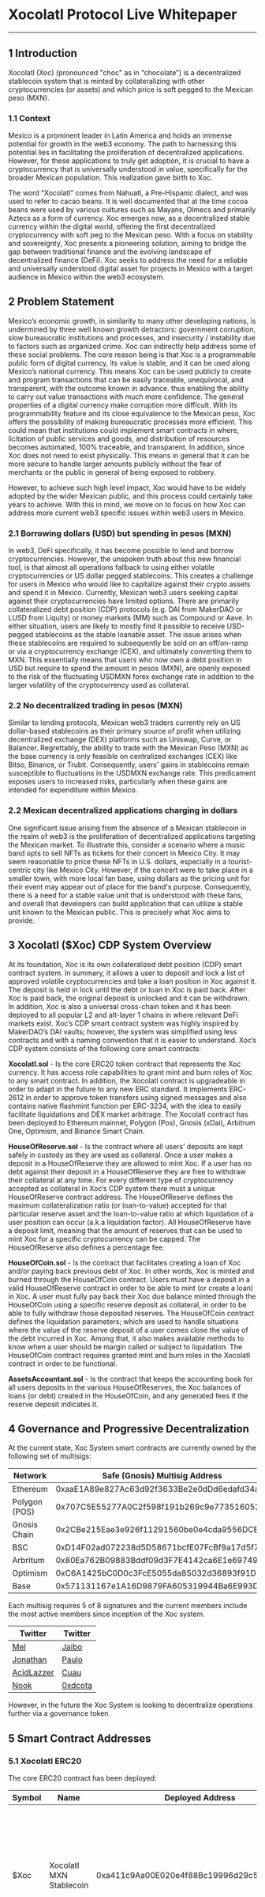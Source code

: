 # Xocolatl Protocol Live Whitepaper

---

## 1 Introduction

Xocolatl (Xoc) (pronounced "choc" as in “chocolate”) is a decentralized stablecoin system that is minted by collateralizing with other cryptocurrencies (or assets) and which price is soft pegged to the Mexican peso (MXN).

### 1.1 Context

<div class="p-h3">

Mexico is a prominent leader in Latin America and holds an immense potential for growth in the web3 economy. The path to harnessing this potential lies in facilitating the proliferation of decentralized applications. However, for these applications to truly get adoption, it is crucial to have a cryptocurrency that is universally understood in value, specifically for the broader Mexican population. This realization gave birth to Xoc.

The word “Xocolatl” comes from Nahuatl, a Pre-Hispanic dialect, and was used to refer to cacao beans. It is well documented that at the time cocoa beans were used by various cultures such as Mayans, Olmecs and primarily Aztecs as a form of currency. Xoc emerges now, as a decentralized stable currency within the digital world, offering the first decentralized cryptocurrency with soft peg to the Mexican peso. With a focus on stability and sovereignty, Xoc presents a pioneering solution, aiming to bridge the gap between traditional finance and the evolving landscape of decentralized finance (DeFi). Xoc seeks to address the need for a reliable and universally understood digital asset for projects in Mexico with a target audience in Mexico within the web3 ecosystem.

</div>

## 2 Problem Statement

Mexico’s economic growth, in similarity to many other developing nations, is undermined by three well known growth detractors: government corruption, slow bureaucratic institutions and processes, and insecurity / instability due to factors such as organized crime. Xoc can indirectly help address some of these social problems. The core reason being is that Xoc is a programmable public form of digital currency, its value is stable, and it can be used along Mexico’s national currency. This means Xoc can be used publicly to create and program transactions that can be easily traceable, unequivocal, and transparent, with the outcome known in advance. thus enabling the ability to carry out value transactions with much more confidence. The general properties of a digital currency make corruption more difficult. With its programmability feature and its close equivalence to the Mexican peso, Xoc offers the possibility of making bureaucratic processes more efficient. This could mean that institutions could implement smart contracts in where, licitation of public services and goods, and distribution of resources becomes automated, 100% traceable, and transparent. In addition, since Xoc does not need to exist physically. This means in general that it can be more secure to handle larger amounts publicly without the fear of merchants or the public in general of being exposed to robbery.

However, to achieve such high level impact, Xoc would have to be widely adopted by the wider Mexican public, and this process could certainly take years to achieve. With this in mind, we move on to focus on how Xoc can address more current web3 specific issues within web3 users in Mexico.

### 2.1 Borrowing dollars (USD) but spending in pesos (MXN)

<div class="p-h3">

In web3, DeFi specifically, it has become possible to lend and borrow cryptocurrencies. However, the unspoken truth about this new financial tool, is that almost all operations fallback to using either volatile cryptocurrencies or US dollar pegged stablecoins. This creates a challenge for users in Mexico who would like to capitalize against their crypto assets and spend it in Mexico. Currently, Mexican web3 users seeking capital against their cryptocurrencies have limited options. There are primarily collateralized debt position (CDP) protocols (e.g. DAI from MakerDAO or LUSD from Liquity) or money markets (MM) such as Compound or Aave. In either situation, users are likely to mostly find it possible to receive USD-pegged stablecoins as the stable loanable asset. The issue arises when these stablecoins are required to subsequently be sold on an off/on-ramp or via a cryptocurrency exchange (CEX), and ultimately converting them to MXN. This essentially means that users who now own a debt position in USD but require to spend the amount in pesos (MXN), are openly exposed to the risk of the fluctuating USDMXN forex exchange rate in addition to the larger volatility of the cryptocurrency used as collateral.

</div>

### 2.2 No decentralized trading in pesos (MXN)

<div class="p-h3">

Similar to lending protocols, Mexican web3 traders currently rely on US dollar-based stablecoins as their primary source of profit when utilizing decentralized exchange (DEX) platforms such as Uniswap, Curve, or Balancer. Regrettably, the ability to trade with the Mexican Peso (MXN) as the base currency is only feasible on centralized exchanges (CEX) like Bitso, Binance, or Trubit. Consequently, users' gains in stablecoins remain susceptible to fluctuations in the USDMXN exchange rate. This predicament exposes users to increased risks, particularly when these gains are intended for expenditure within Mexico.

</div>

### 2.2 Mexican decentralized applications charging in dollars

<div class="p-h3">

One significant issue arising from the absence of a Mexican stablecoin in the realm of web3 is the proliferation of decentralized applications targeting the Mexican market. To illustrate this, consider a scenario where a music band opts to sell NFTs as tickets for their concert in Mexico City. It may seem reasonable to price these NFTs in U.S. dollars, especially in a tourist-centric city like Mexico City. However, if the concert were to take place in a smaller town, with more local fan base, using dollars as the pricing unit for their event may appear out of place for the band's purpose. Consequently, there is a need for a stable value unit that is understood with these fans, and overall that developers can build application that can utilize a stable unit known to the Mexican public. This is precisely what Xoc aims to provide.

</div>

## 3 Xocolatl ($Xoc) CDP System Overview

At its foundation, Xoc is its own collateralized debt position (CDP) smart contract system. In summary, it allows a user to deposit and lock a list of approved volatile cryptocurrencies and take a loan position in Xoc against it. The deposit is held in lock until the debt or loan in Xoc is paid back. After Xoc is paid back, the original deposit is unlocked and it can be withdrawn. In addition, Xoc is also a universal cross-chain token and it has been deployed to all popular L2 and alt-layer 1 chains in where relevant DeFi markets exist. Xoc’s CDP smart contract system was highly inspired by MakerDAO’s DAI vaults; however, the system was simplified using less contracts and with a naming convention that it is easier to understand. Xoc’s CDP system consists of the following core smart contracts:

**Xocolatl.sol** - Is the core ERC20 token contract that represents the Xoc currency. It has access role capabilities to grant mint and burn roles of Xoc to any smart contract. In addition, the Xocolatl contract is upgradeable in order to adapt in the future to any new ERC standard. It implements ERC-2612 in order to approve token transfers using signed messages and also contains native flashmint function per ERC-3234, with the idea to easily facilitate liquidations and DEX market arbitrage. The Xocolatl contract has been deployed to Ethereum mainnet, Polygon (Pos), Gnosis (xDai), Arbitrum One, Optimism, and Binance Smart Chain.

**HouseOfReserve.sol** - Is the contract where all users’ deposits are kept safely in custody as they are used as collateral. Once a user makes a deposit in a HouseOfReserve they are allowed to mint Xoc. If a user has no debt against their deposit in a HouseOfReserve they are free to withdraw their collateral at any time. For every different type of cryptocurrency accepted as collateral in Xoc’s CDP system there must a unique HouseOfReserve contract address. The HouseOfReserve defines the maximum collateralization ratio (or loan-to-value) accepted for that particular reserve asset and the loan-to-value ratio at which liquidation of a user position can occur (a.k.a liquidation factor). All HouseOfReserve have a deposit limit, meaning that the amount of reserves that can be used to mint Xoc for a specific cryptocurrency can be capped. The HouseOfReserve also defines a percentage fee.

**HouseOfCoin.sol** - Is the contract that facilitates creating a loan of Xoc and/or paying back previous debt of Xoc. In other words, Xoc is minted and burned through the HouseOfCoin contract. Users must have a deposit in a valid HouseOfReserve contract in order to be able to mint (or create a loan) in Xoc. A user must fully pay back their Xoc due balance minted through the HouseOfCoin using a specific reserve deposit as collateral, in order to be able to fully withdraw those deposited reserves. The HouseOfCoin contract defines the liquidation parameters; which are used to handle situations where the value of the reserve deposit of a user comes close the value of the debt incurred in Xoc. Among that, it also makes available methods to know when a user should be margin called or subject to liquidation. The HouseOfCoin contract requires granted mint and burn roles in the Xocolatl contract in order to be functional.

**AssetsAccountant.sol** - Is the contract that keeps the accounting book for all users deposits in the various HouseOfReserves, the Xoc balances of loans (or debt) created in the HouseOfCoin, and any generated fees if the reserve deposit indicates it.

## 4 Governance and Progressive Decentralization

At the current state, Xoc System smart contracts are currently owned by the following set of multisigs:

| Network       | Safe (Gnosis) Multisig Address             |
| ------------- | ------------------------------------------ |
| Ethereum      | 0xaaE1A89e827Ac63d92f3633Be2e0dDd6edafd34a |
| Polygon (POS) | 0x707C5E55277A0C2f598f191b269c9e773516052A |
| Gnosis Chain  | 0x2CBe215Eae3e926f11291560be0e4cda9556DCBb |
| BSC           | 0xD14F02ad072238d5D58671bcfE07FcBf9a17d5f7 |
| Arbritum      | 0x80Ea762B09883Bddf09d3F7E4142ca6E1e697490 |
| Optimism      | 0xC6A1425bC0D0c3FcE5055da85032d36893f91D03 |
| Base          | 0x571131167e1A16D9879FA605319944Ba6E993Dd7 |

Each multisig requires 5 of 8 signatures and the current members include the most active members since inception of the Xoc system.

| Twitter                                      | Twitter                                  |
| -------------------------------------------- | ---------------------------------------- |
| [Mel](https://twitter.com/0xAMC)             | [Jaibo](https://twitter.com/iafhurtado)  |
| [Jonathan](https://twitter.com/curto_05)     | [Paulo](https://twitter.com/mexican_btc) |
| [AcidLazzer](https://twitter.com/acidlazzer) | [Cuau](https://twitter.com/0xcuau)       |
| [Nook](https://twitter.com/0xnook)           | [0xdcota](https://twitter.com/0xdcota)   |

However, in the future the Xoc System is looking to decentralize operations further via a governance token.

## 5 Smart Contract Addresses

### 5.1 Xocolatl ERC20

<div class="p-h3">

The core ERC20 contract has been deployed:

</div>

| Symbol | Name                    | Deployed Address                           | Chains                                                                                                    |
| ------ | ----------------------- | ------------------------------------------ | --------------------------------------------------------------------------------------------------------- |
| $Xoc   | Xocolatl MXN Stablecoin | 0xa411c9Aa00E020e4f88Bc19996d29c5B7ADB4ACf | Ethereum, Polygon (POS), Binance Smart Chain (BSC), Gnosis Chain, Arbitrum, Optimism, Base, Polygon zkEVM |

### 5.2 Reserves and Minting

The following list of cryptocurrencies (tokens) can be used as collateral to mint $Xoc in the following applicable chains. It includes generally accepted bluechip tokens, and the most popular liquid staking tokens (LSTs).

This list may increase in the future via multisig consensus and / or by an established governance body in the future.

#### 5.2.1 Polygon (PoS)

| Token Address                              | Token  | Max Loan To Value (LTV) | Reserve Deposit Limit | House of Reserve Address                                                                                                 |
| ------------------------------------------ | ------ | ----------------------- | --------------------- | ------------------------------------------------------------------------------------------------------------------------ |
| 0x7ceb23fd6bc0add59e62ac25578270cff1b9f619 | WETH   | 85%                     | 100                   | [0xd411BE9A105Ea7701FabBe58C2834b7033EBC203](https://polygonscan.com/address/0xd411BE9A105Ea7701FabBe58C2834b7033EBC203) |
| 0x1bfd67037b42cf73acf2047067bd4f2c47d9bfd6 | WBTC   | 70%                     | 10                    | [0x983A0eC44bf1BB11592a8bD5F91f05adE4F44D81](https://polygonscan.com/address/0x983A0eC44bf1BB11592a8bD5F91f05adE4F44D81) |
| 0x1bfd67037b42cf73acf2047067bd4f2c47d9bfd6 | WMATIC | 70%                     | 10                    | [0xdB9Dd25660240415d95144C6CE4f21f00Edf8168](https://polygonscan.com/address/0xdB9Dd25660240415d95144C6CE4f21f00Edf8168) |
| 0x03b54a6e9a984069379fae1a4fc4dbae93b3bccd | WSTETH | 70%                     | 10000                 | [0x28C7DF27e5bC7Cb004c8D4bb2C2D91f246D0A2C9](https://polygonscan.com/address/0x28C7DF27e5bC7Cb004c8D4bb2C2D91f246D0A2C9) |
| 0xfa68fb4628dff1028cfec22b4162fccd0d45efb6 | MATICX | 60%                     | 50000                 | [0x102dda5f4621a08dafD327f29f9c815f851846dC](https://polygonscan.com/address/0x102dda5f4621a08dafD327f29f9c815f851846dC) |

<div class="p-h3">

**House Of Coin**: [0x7ed1acd46de3a4e63f2d3b0f4fb5532e113a520b](https://polygonscan.com/address/0x7ed1acd46de3a4e63f2d3b0f4fb5532e113a520b)

</div>

#### 5.2.2 Binance Smart Chain

| Token Address                              | Token | Max Loan To Value (LTV) | Reserve Deposit Limit | House of Reserve Address                                                                                             |
| ------------------------------------------ | ----- | ----------------------- | --------------------- | -------------------------------------------------------------------------------------------------------------------- |
| 0x2170ed0880ac9a755fd29b2688956bd959f933f8 | WETH  | 85%                     | 100                   | [0xd411BE9A105Ea7701FabBe58C2834b7033EBC203](https://bscscan.com/address/0xd411BE9A105Ea7701FabBe58C2834b7033EBC203) |
| 0xbb4cdb9cbd36b01bd1cbaebf2de08d9173bc095c | WBNB  | 70%                     | 100                   | [0x070ccE6887E70b75015F948b12601D1E759D2024](https://bscscan.com/address/0x070ccE6887E70b75015F948b12601D1E759D2024) |

#### 5.2.3 Base

**ReserveBeaconFactory :**: [0x57Fe06D0E981D828459FA547f07710D227FBceE4](https://basescan.org/address/0x57Fe06D0E981D828459FA547f07710D227FBceE4)  
**OracleFactoryL2 :**: [0x07A576cD380b71647accF0cff5DB496ff1886E77](https://basescan.org/address/0x07A576cD380b71647accF0cff5DB496ff1886E77)  
**House Of Coin :**: [0x02c531Cd9791dD3A31428B2987A82361D72F9b13](https://basescan.org/address/0x02c531Cd9791dD3A31428B2987A82361D72F9b13)  
**AssetsAccountant :**: [0xB93EcD005B6053c6F8428645aAA879e7028408C7](https://basescan.org/address/0xB93EcD005B6053c6F8428645aAA879e7028408C7)  
**AccountLiquidator :**: [0x4b75Fb5B0D323672fc6Eac5Afbf487AE4c2ff6de](https://basescan.org/address/0x4b75Fb5B0D323672fc6Eac5Afbf487AE4c2ff6de)

| Token Address                              | Token | Max Loan To Value (LTV) | Liquidation Threshold (LT) | Reserve Deposit Limit | House of Reserve Address                                                                                              |
| ------------------------------------------ | ----- | ----------------------- | -------------------------- | --------------------- | --------------------------------------------------------------------------------------------------------------------- |
| 0x4200000000000000000000000000000000000006 | WETH  | 80%                     | 85%                        | 5                     | [0xfF69E183A863151B4152055974aa648b3165014D](https://basescan.org/address/0xfF69E183A863151B4152055974aa648b3165014D) |
| 0x2Ae3F1Ec7F1F5012CFEab0185bfc7aa3cf0DEc22 | CBETH | 80%                     | 85%                        | 5                     | [0x070ccE6887E70b75015F948b12601D1E759D2024](https://basescan.org/address/0x2Ae3F1Ec7F1F5012CFEab0185bfc7aa3cf0DEc22) |

<div class="p-h3">

</div>

## 6 Code Audits

The first iteration of the Xoc system was audited by Cyberscope December 2022. The audit was possible thanks to a grant from Polygon and contribution from LaDAO’s early members. The full report is available [here](https://github.com/La-DAO/xocolatl-contracts/tree/main/audits/cyberscope).

There has been further updates to the Xoc system smart contracts since the audit with Cyberscope that still require an audit and were not reviewed by the Cyberscope audit.

## 7 Risk and Disclaimers

The Xoc system is an Open Source software and using it is at the sole risk of the user. All persons, entities, agents, and volunteers involved in the creation of the open source software, including the Xoc smart contracts and any further related contracts to Xocolatl, Xoc, or the Xoc system, do not represent, warrant and expressly disclaim any representation or warranty of the open source code. La DAOs volunteers or any related entity or agents do not represent or warrant that the service and any related information are accurate, complete, reliable, current or error-free.

By utilizing Xocoltatl, the Xoc system, or any related smart contracts, you represent that you understand the inherent risks associated with cryptographic systems; and warrant that you have an understanding of the usage, intricacies, and difficulties of using native cryptographic tokens, such as Ether (ETH), Bitcoin (BTC), smart contract based-tokens such as those that follow the [Ethereum Token Standard](https://github.com/ethereum/EIPs/issues/20), and blockchain-based software systems. In general, the underlying software for blockchain networks is open source such that anyone can use, copy, modify, and distribute it.

The Xoc System and Software, could be impacted by one or more regulatory inquiries or regulatory action, which could impede or limit the ability of La DAO’s volunteers to continue to develop, or which could impede or limit your ability to access or use Xoc, including access to your funds.
